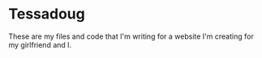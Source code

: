 # Tessadoug
These are my files and code that I'm writing for a website I'm creating for my girlfriend and I.
